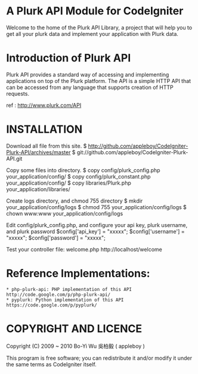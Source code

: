 A Plurk API Module for CodeIgniter
===============

Welcome to the home of the Plurk API Library, a project that will help you to get all your plurk data and implement your application with Plurk data.

Introduction of Plurk API
===============
Plurk API provides a standard way of accessing and implementing applications on top of the Plurk platform. The API is a simple HTTP API that can be accessed from any language that supports creation of HTTP requests.

ref : http://www.plurk.com/API

INSTALLATION
===============

Download all file from this site.
    $ http://github.com/appleboy/CodeIgniter-Plurk-API/archives/master
    $ git://github.com/appleboy/CodeIgniter-Plurk-API.git

Copy some files into directory.
    $ copy config/plurk_config.php your_application/config/
    $ copy config/plurk_constant.php your_application/config/
    $ copy libraries/Plurk.php your_application/libraries/

Create logs directory, and chmod 755 directory
    $ mkdir your_application/config/logs
    $ chmod 755 your_application/config/logs
    $ chown www:www your_application/config/logs

Edit config/plurk_config.php, and configure your api key, plurk username, and plurk password
    $config['api_key'] = "xxxxx";
    $config['username'] = "xxxxx";
    $config['password'] = "xxxxx";

Test your controller file: welcome.php
    http://localhost/welcome      
      
Reference Implementations:
===============

    * php-plurk-api: PHP implementation of this API http://code.google.com/p/php-plurk-api/
    * pyplurk: Python implementation of this API https://code.google.com/p/pyplurk/ 

COPYRIGHT AND LICENCE
===============

Copyright (C) 2009 ~ 2010 Bo-Yi Wu 吳柏毅 ( appleboy )

This program is free software; you can redistribute it and/or modify it under the same terms as CodeIgniter itself.
